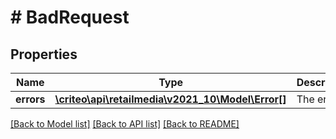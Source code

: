 # # BadRequest

## Properties

Name | Type | Description | Notes
------------ | ------------- | ------------- | -------------
**errors** | [**\criteo\api\retailmedia\v2021_10\Model\Error[]**](Error.md) | The errors | [optional]

[[Back to Model list]](../../README.md#models) [[Back to API list]](../../README.md#endpoints) [[Back to README]](../../README.md)
